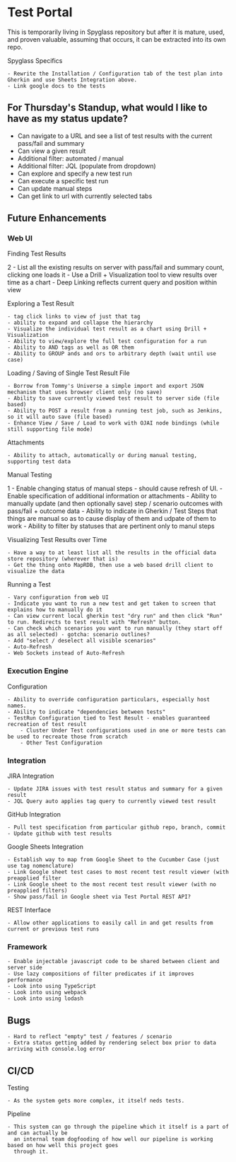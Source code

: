 # Test Portal

This is temporarily living in Spyglass repository but after it is mature, used, and proven valuable, assuming
that occurs, it can be extracted into its own repo.

Spyglass Specifics

    - Rewrite the Installation / Configuration tab of the test plan into Gherkin and use Sheets Integration above.
    - Link google docs to the tests

## For Thursday's Standup, what would I like to have as my status update?

- Can navigate to a URL and see a list of test results with the current pass/fail and summary
- Can view a given result
- Additional filter: automated / manual
- Additional filter: JQL (populate from dropdown)
- Can explore and specify a new test run
- Can execute a specific test run
- Can update manual steps
- Can get link to url with currently selected tabs

## Future Enhancements

### Web UI

Finding Test Results

2   - List all the existing results on server with pass/fail and summary count, clicking one loads it
    - Use a Drill + Visualization tool to view results over time as a chart
    - Deep Linking reflects current query and position within view

Exploring a Test Result

    - tag click links to view of just that tag
    - ability to expand and collapse the hierarchy
    - Visualize the individual test result as a chart using Drill + Visualization 
    - Ability to view/explore the full test configuration for a run
    - Ability to AND tags as well as OR them
    - Ability to GROUP ands and ors to arbitrary depth (wait until use case)

Loading / Saving of Single Test Result File 

    - Borrow from Tommy's Universe a simple import and export JSON mechanism that uses browser client only (no save)
    - Ability to save currently viewed test result to server side (file based)
    - Ability to POST a result from a running test job, such as Jenkins, so it will auto save (file based)
    - Enhance View / Save / Load to work with OJAI node bindings (while still supporting file mode)

Attachments

    - Ability to attach, automatically or during manual testing, supporting test data

Manual Testing

1   - Enable changing status of manual steps - should cause refresh of UI.
    - Enable specification of additional information or attachments
    - Ability to manually update (and then optionally save) step / scenario outcomes with pass/fail + outcome data
    - Ability to indicate in Gherkin / Test Steps that things are manual so as to cause display of them and udpate of them to work
    - Ability to filter by statuses that are pertinent only to manul steps

Visualizing Test Results over Time

    - Have a way to at least list all the results in the official data store repository (wherever that is)
    - Get the thing onto MapRDB, then use a web based drill client to visualize the data

Running a Test

    - Vary configuration from web UI
    - Indicate you want to run a new test and get taken to screen that explains how to manually do it
    - Can view current local gherkin test "dry run" and then click "Run" to run. Redirects to test result with "Refresh" button.
    - Can check which scenarios you want to run manually (they start off as all selected) - gotcha: scenario outlines?
    - Add "select / deselect all visible scenarios"
    - Auto-Refresh
    - Web Sockets instead of Auto-Refresh
    
### Execution Engine

Configuration

    - Ability to override configuration particulars, especially host names.
    - Ability to indicate "dependencies between tests"
    - TestRun Configuration tied to Test Result - enables guaranteed recreation of test result
        - Cluster Under Test configurations used in one or more tests can be used to recreate those from scratch
        - Other Test Configuration

### Integration

JIRA Integration

    - Update JIRA issues with test result status and summary for a given result
    - JQL Query auto applies tag query to currently viewed test result
    
GitHub Integration

    - Pull test specification from particular github repo, branch, commit
    - Update github with test results

Google Sheets Integration

    - Establish way to map from Google Sheet to the Cucumber Case (just use tag nomenclature)
    - Link Google sheet test cases to most recent test result viewer (with preapplied filter
    - Link Google sheet to the most recent test result viewer (with no preapplied filters)
    - Show pass/fail in Google sheet via Test Portal REST API?
    
REST Interface

    - Allow other applications to easily call in and get results from current or previous test runs
    
### Framework
    
    - Enable injectable javascript code to be shared between client and server side
    - Use lazy compositions of filter predicates if it improves performance
    - Look into using TypeScript
    - Look into using webpack
    - Look into using lodash
    
## Bugs

    - Hard to reflect "empty" test / features / scenario
    - Extra status getting added by rendering select box prior to data arriving with console.log error
    
## CI/CD
    
Testing

    - As the system gets more complex, it itself neds tests. 
    
Pipeline

    - This system can go through the pipeline which it itself is a part of and can actually be 
      an internal team dogfooding of how well our pipeline is working based on how well this project goes
      through it.